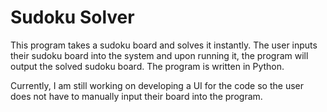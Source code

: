 # Sudoku Solver

This program takes a sudoku board and solves it instantly. The user inputs their sudoku board into the system and upon running it, the program will output the solved sudoku board. The program is written in Python.

Currently, I am still working on developing a UI for the code so the user does not have to manually input their board into the program.
